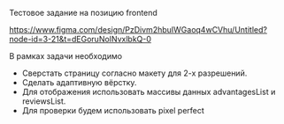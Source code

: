 Тестовое задание на позицию frontend

https://www.figma.com/design/PzDivm2hbuIWGaoq4wCVhu/Untitled?node-id=3-21&t=dEGoruNoINvxlbkQ-0

В рамках задачи необходимо
* Сверстать страницу согласно макету для 2-х разрешений. 
* Сделать адаптивную вёрстку.
* Для отображения использовать массивы данных advantagesList и reviewsList.
* Для проверки будем использовать pixel perfect
